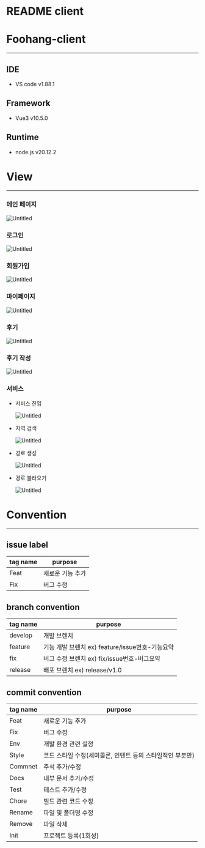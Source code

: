 # README client

# Foohang-client

---

## IDE

- VS code v1.88.1

## Framework

- Vue3 v10.5.0

## Runtime

- node.js v20.12.2

# View

---

### 메인 페이지

![Untitled](README%20client%20e7a77edb8fac4a24a501792dbf1fb012/Untitled.png)

### 로그인

![Untitled](README%20client%20e7a77edb8fac4a24a501792dbf1fb012/Untitled%201.png)

### 회원가입

![Untitled](README%20client%20e7a77edb8fac4a24a501792dbf1fb012/Untitled%202.png)

### 마이페이지

![Untitled](README%20client%20e7a77edb8fac4a24a501792dbf1fb012/Untitled%203.png)

### 후기

![Untitled](README%20client%20e7a77edb8fac4a24a501792dbf1fb012/Untitled%204.png)

### 후기 작성

![Untitled](README%20client%20e7a77edb8fac4a24a501792dbf1fb012/Untitled%205.png)

### 서비스

- 서비스 진입
    
    ![Untitled](README%20client%20e7a77edb8fac4a24a501792dbf1fb012/Untitled%206.png)
    
- 지역 검색
    
    ![Untitled](README%20client%20e7a77edb8fac4a24a501792dbf1fb012/Untitled%207.png)
    
- 경로 생성
    
    ![Untitled](README%20client%20e7a77edb8fac4a24a501792dbf1fb012/Untitled%208.png)
    
- 경로 불러오기
    
    ![Untitled](README%20client%20e7a77edb8fac4a24a501792dbf1fb012/Untitled%209.png)
    

# Convention

---

## issue label

| tag name | purpose |
| --- | --- |
| Feat | 새로운 기능 추가 |
| Fix | 버그 수정 |

## branch convention

| tag name | purpose |
| --- | --- |
| develop | 개발 브렌치 |
| feature | 기능 개발 브렌치 ex) feature/issue번호-기능요약 |
| fix | 버그 수정 브렌치 ex) fix/issue번호-버그요약 |
| release | 배포 브렌치 ex) release/v1.0 |

## commit convention

| tag name | purpose |
| --- | --- |
| Feat | 새로운 기능 추가 |
| Fix | 버그 수정 |
| Env | 개발 환경 관련 설정 |
| Style | 코드 스타일 수정(세미콜론, 인텐트 등의 스타일적인 부분만) |
| Commnet | 주석 추가/수정 |
| Docs | 내부 문서 추가/수정 |
| Test | 테스트 추가/수정 |
| Chore | 빌드 관련 코드 수정 |
| Rename | 파일 및 폴더명 수정 |
| Remove | 파일 삭제 |
| Init | 프로젝트 등록(1회성) |